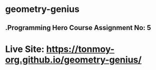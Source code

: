 # geometry-genius
## .Programming Hero Course Assignment No: 5

# Live Site: https://tonmoy-org.github.io/geometry-genius/
